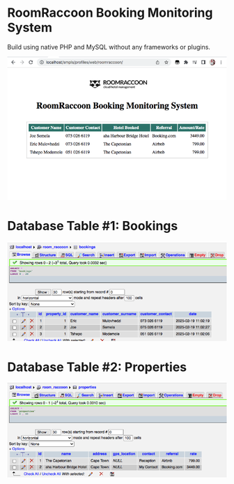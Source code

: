 
**RoomRaccoon Booking Monitoring System**
===

Build using native PHP and MySQL without any frameworks or plugins.

![RoomRaccoon Booking Monitoring System](screenshot_42.png)

Database Table #1: Bookings
==

![RoomRaccoon Booking Monitoring System](screenshot_43.png)

Database Table #2: Properties
==

![RoomRaccoon Booking Monitoring System](screenshot_44.png)
